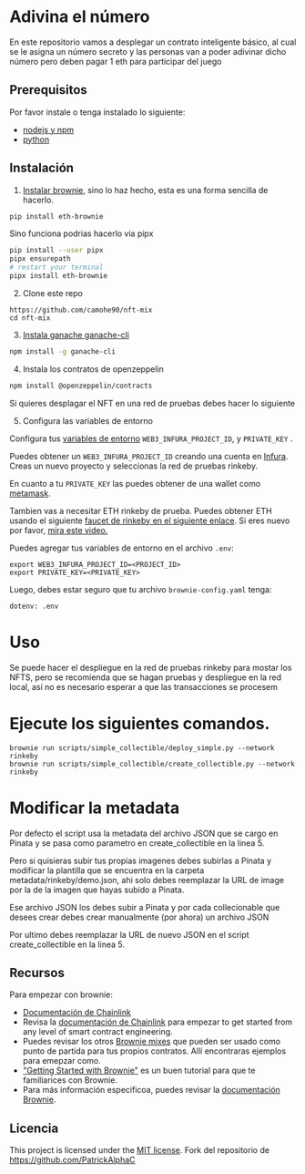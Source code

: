 # Adivina el número

En este repositorio vamos a desplegar un contrato inteligente básico, al cual se le asigna un número secreto y las personas van a poder adivinar dicho número pero deben pagar 1 eth para participar del juego

## Prerequisitos

Por favor instale o tenga instalado lo siguiente:

- [nodejs y npm](https://nodejs.org/en/download/)
- [python](https://www.python.org/downloads/)

## Instalación

1. [Instalar brownie](https://eth-brownie.readthedocs.io/en/stable/install.html), sino lo haz hecho, esta es una forma sencilla de hacerlo.


```bash
pip install eth-brownie
```
Sino funciona podrias hacerlo via pipx
```bash
pip install --user pipx
pipx ensurepath
# restart your terminal
pipx install eth-brownie
```

2. Clone este repo 
```
https://github.com/camohe90/nft-mix
cd nft-mix
```

3. [Instala ganache ganache-cli](https://www.npmjs.com/package/ganache-cli)

```bash
npm install -g ganache-cli
```
4. Instala los contratos de openzeppelin

```bash
npm install @openzeppelin/contracts
```
Si quieres desplagar el NFT en una red de pruebas debes hacer lo siguiente

5. Configura las variables de entorno

Configura tus [variables de entorno](https://www.twilio.com/blog/2017/01/how-to-set-environment-variables.html) `WEB3_INFURA_PROJECT_ID`, y `PRIVATE_KEY` . 

Puedes obtener un `WEB3_INFURA_PROJECT_ID` creando una cuenta en [Infura](https://infura.io/). Creas un nuevo proyecto y seleccionas la red de pruebas rinkeby. 

En cuanto a tu `PRIVATE_KEY` las puedes obtener de una wallet como [metamask](https://metamask.io/). 

Tambien vas a necesitar ETH rinkeby de prueba. Puedes obtener ETH usando el siguiente [faucet de rinkeby en el siguiente enlace](https://faucets.chain.link/rinkeby). Si eres nuevo por favor, [mira este video.](https://www.youtube.com/watch?v=P7FX_1PePX0)

Puedes agregar tus variables de entorno en el archivo `.env`:

```
export WEB3_INFURA_PROJECT_ID=<PROJECT_ID>
export PRIVATE_KEY=<PRIVATE_KEY>
```

Luego, debes estar seguro que tu archivo `brownie-config.yaml` tenga:

```
dotenv: .env
```

# Uso

Se puede hacer el despliegue en la red de pruebas rinkeby para mostar los NFTS, pero se recomienda que se hagan pruebas y despliegue en la red local, así no es necesario esperar a que las transacciones se procesem

# Ejecute los siguientes comandos.
```
brownie run scripts/simple_collectible/deploy_simple.py --network rinkeby
brownie run scripts/simple_collectible/create_collectible.py --network rinkeby
```

# Modificar la metadata

Por defecto el script usa la metadata del archivo JSON que se cargo en Pinata y se pasa como parametro en create_collectible en la linea 5.

Pero si quisieras subir tus propias imagenes debes subirlas a Pinata y modificar la plantilla que se encuentra en la carpeta metadata/rinkeby/demo.json, ahi solo debes reemplazar la URL de image por la de la imagen que hayas subido a Pinata.

Ese archivo JSON los debes subir a Pinata y por cada collecionable que desees crear debes crear manualmente (por ahora) un archivo JSON

Por ultimo debes reemplazar la URL de nuevo JSON en el script create_collectible en la linea 5.

## Recursos

Para empezar con brownie:

* [Documentación de Chainlink ](https://docs.chain.link/docs)
* Revisa la [documentación de Chainlink](https://docs.chain.link/docs) para empezar to get started from any level of smart contract engineering. 
* Puedes revisar los otros [Brownie mixes](https://github.com/brownie-mix/) que pueden ser usado como punto de partida para tus propios contratos. Allí encontraras ejemplos para emepzar como.
* ["Getting Started with Brownie"](https://medium.com/@iamdefinitelyahuman/getting-started-with-brownie-part-1-9b2181f4cb99) es un buen tutorial para que te familiarices con Brownie.
* Para más información especificoa, puedes revisar la [documentación Brownie](https://eth-brownie.readthedocs.io/en/stable/).

## Licencia

This project is licensed under the [MIT license](LICENSE).
Fork del repositorio de https://github.com/PatrickAlphaC
